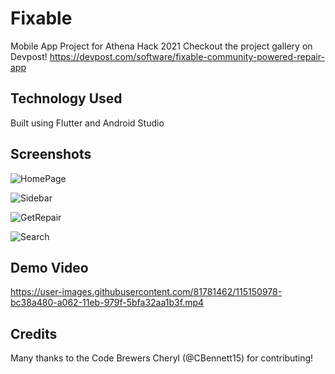 # Fixable

Mobile App Project for Athena Hack 2021
Checkout the project gallery on Devpost! https://devpost.com/software/fixable-community-powered-repair-app


## Technology Used

Built using Flutter and Android Studio


## Screenshots

![HomePage](https://user-images.githubusercontent.com/81781462/115150586-ef7a3400-a060-11eb-8b89-48ffe6c7d62c.png)

![Sidebar](https://user-images.githubusercontent.com/81781462/115150588-f012ca80-a060-11eb-9d21-bc45f505c05e.png)

![GetRepair](https://user-images.githubusercontent.com/81781462/115150515-a88c3e80-a060-11eb-9301-2e07b2fbe44c.png)

![Search](https://user-images.githubusercontent.com/81781462/115150587-f012ca80-a060-11eb-896b-6af2dd1dcb3c.png)


## Demo Video

https://user-images.githubusercontent.com/81781462/115150978-bc38a480-a062-11eb-979f-5bfa32aa1b3f.mp4


## Credits
Many thanks to the Code Brewers Cheryl (@CBennett15) for contributing!
